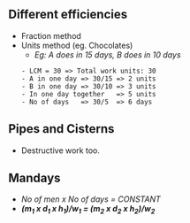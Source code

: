 ## Different efficiencies
- Fraction method 
- Units method (eg. Chocolates)
    - *Eg: A does in 15 days, B does in 10 days*  
    ```
    - LCM = 30 => Total work units: 30
    - A in one day => 30/15 => 2 units
    - B in one day => 30/10 => 3 units
    - In one day together   => 5 units
    - No of days   => 30/5  => 6 days
    ```
    

## Pipes and Cisterns
- Destructive work too.

## Mandays 
- *No of men x No of days = CONSTANT*
- ***(m<sub>1</sub> x d<sub>1</sub> x h<sub>1</sub>)/w<sub>1</sub> = (m<sub>2</sub> x d<sub>2</sub> x h<sub>2</sub>)/w<sub>2</sub>*** 

